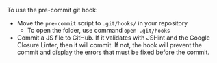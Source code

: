 To use the pre-commit git hook:
- Move the <code>pre-commit</code> script to <code>.git/hooks/</code> in your repository
    - To open the folder, use command <code>open .git/hooks</code>
- Commit a JS file to GitHub. If it validates with JSHint and the Google Closure Linter, then it will commit. If not, the hook will prevent the commit and display the errors that must be fixed before the commit.

